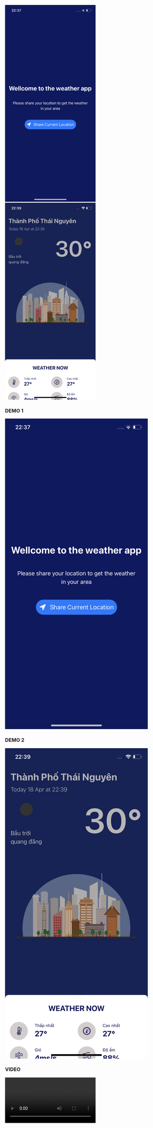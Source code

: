 <div style="display: inline-block;">
    <img src="./docs/img1.PNG" alt="Hình ảnh 1" width="300"/>
</div>
<div style="display: inline-block;">
    <img src="./docs/img2.PNG" alt="Hình ảnh 2" width="300"/>
</div>


### DEMO 1 

![Demo 1!](./docs/img1.PNG )

### DEMO 2
![Demo 1!](./docs/img2.PNG )

### VIDEO
![Demo 1!](./docs/video.MP4 )

